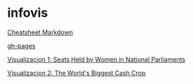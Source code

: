 # infovis

[Cheatsheet Markdown](github.com/adam-p/markdown-here/wiki/Markdown-Cheatsheet)


[gh-pages](https://cpettinato.github.io/infovis/index.html)

[Visualizacion 1: Seats Held by Women in National Parliaments](https://cpettinato.github.io/infovis/visualizacion1.html)

[Visualizacion 2: The World's Biggest Cash Crop ](https://cpettinato.github.io/infovis/AMvisualizacion2.html)

